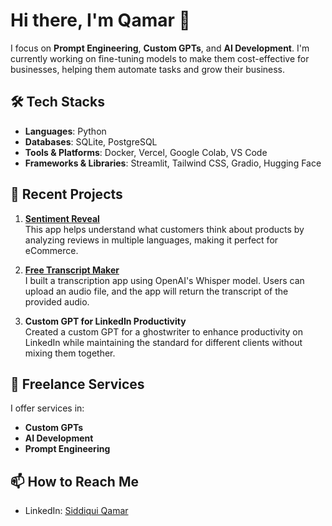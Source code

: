 # Hi there, I'm Qamar 👋

I focus on **Prompt Engineering**, **Custom GPTs**, and **AI Development**. I'm currently working on fine-tuning models to make them cost-effective for businesses, helping them automate tasks and grow their business.

## 🛠️ Tech Stacks

- **Languages**: Python
- **Databases**: SQLite, PostgreSQL
- **Tools & Platforms**: Docker, Vercel, Google Colab, VS Code
- **Frameworks & Libraries**: Streamlit, Tailwind CSS, Gradio, Hugging Face

## 🚀 Recent Projects

1. **[Sentiment Reveal](https://huggingface.co/spaces/qamarsidd/SentimentReveal)**  
   This app helps understand what customers think about products by analyzing reviews in multiple languages, making it perfect for eCommerce.

2. **[Free Transcript Maker](https://huggingface.co/spaces/qamarsidd/FreeTranscriptMaker)**  
   I built a transcription app using OpenAI's Whisper model. Users can upload an audio file, and the app will return the transcript of the provided audio.
 
3. **Custom GPT for LinkedIn Productivity**  
   Created a custom GPT for a ghostwriter to enhance productivity on LinkedIn while maintaining the standard for different clients without mixing them together.
   
## 💼 Freelance Services

I offer services in:
- **Custom GPTs**
- **AI Development**
- **Prompt Engineering**

## 📫 How to Reach Me
- LinkedIn: [Siddiqui Qamar](https://www.linkedin.com/in/qamarsidd)
